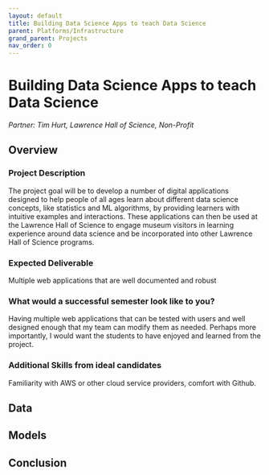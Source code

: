 ```yaml
---
layout: default
title: Building Data Science Apps to teach Data Science
parent: Platforms/Infrastructure
grand_parent: Projects 
nav_order: 0
---
```



# Building Data Science Apps to teach Data Science
*Partner: Tim Hurt, Lawrence Hall of Science, Non-Profit*
## Overview
### Project Description
The project goal will be to develop a number of digital applications designed to help people of all ages learn about different data science concepts, like statistics and ML algorithms, by providing learners with intuitive examples and interactions. These applications can then be used at the Lawrence Hall of Science to engage museum visitors in learning experience around data science and be incorporated into other Lawrence Hall of Science programs.
### Expected Deliverable
Multiple web applications that are well documented and robust
### What would a successful semester look like to you?
Having multiple web applications that can be tested with users and well designed enough that my team can modify them as needed. Perhaps more importantly, I would want the students to have enjoyed and learned from the project.
### Additional Skills from ideal candidates
Familiarity with AWS or other cloud service providers, comfort with Github.

## Data

## Models

## Conclusion


```python

```
